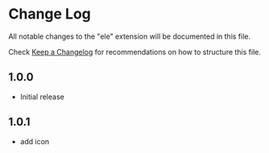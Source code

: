 # Change Log

All notable changes to the "ele" extension will be documented in this file.

Check [Keep a Changelog](http://keepachangelog.com/) for recommendations on how to structure this file.

## 1.0.0

- Initial release

## 1.0.1
- add icon
